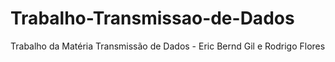 # Trabalho-Transmissao-de-Dados
Trabalho da Matéria Transmissão de Dados - Eric Bernd Gil e Rodrigo Flores
